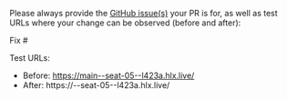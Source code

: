 Please always provide the [GitHub issue(s)](../issues) your PR is for, as well as test URLs where your change can be observed (before and after):

Fix #<gh-issue-id>

Test URLs:
- Before: https://main--seat-05--l423a.hlx.live/
- After: https://<branch>--seat-05--l423a.hlx.live/
